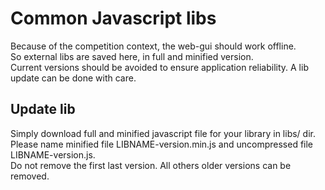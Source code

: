 # Common Javascript libs
Because of the competition context, the web-gui should work offline.  
So external libs are saved here, in full and minified version.  
Current versions should be avoided to ensure application reliability. A lib update can be done with care.

## Update lib
Simply download full and minified javascript file for your library in libs/ dir. Please name minified file LIBNAME-version.min.js and uncompressed file LIBNAME-version.js.  
Do not remove the first last version. All others older versions can be removed.
